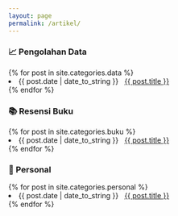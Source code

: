 ```yaml
---
layout: page
permalink: /artikel/
---
```

<h3>📈 Pengolahan Data</h3>
{% for post in site.categories.data %}
 <li><span>{{ post.date | date_to_string }}</span> &nbsp; <a href="{{ post.url }}">{{ post.title }}</a></li>
{% endfor %}

<h3>📚 Resensi Buku</h3>
{% for post in site.categories.buku %}
 <li><span>{{ post.date | date_to_string }}</span> &nbsp; <a href="{{ post.url }}">{{ post.title }}</a></li>
{% endfor %}

<h3>💬 Personal</h3>
{% for post in site.categories.personal %}
 <li><span>{{ post.date | date_to_string }}</span> &nbsp; <a href="{{ post.url }}">{{ post.title }}</a></li>
{% endfor %}
